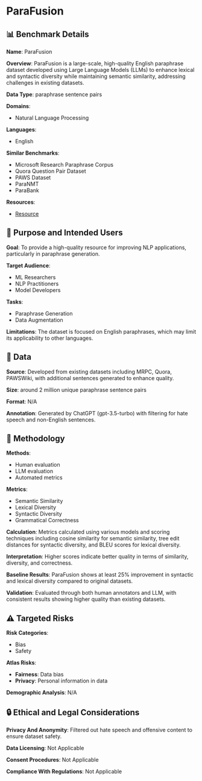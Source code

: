 # ParaFusion

## 📊 Benchmark Details

**Name**: ParaFusion

**Overview**: ParaFusion is a large-scale, high-quality English paraphrase dataset developed using Large Language Models (LLMs) to enhance lexical and syntactic diversity while maintaining semantic similarity, addressing challenges in existing datasets.

**Data Type**: paraphrase sentence pairs

**Domains**:
- Natural Language Processing

**Languages**:
- English

**Similar Benchmarks**:
- Microsoft Research Paraphrase Corpus
- Quora Question Pair Dataset
- PAWS Dataset
- ParaNMT
- ParaBank

**Resources**:
- [Resource](https://arxiv.org/abs/2404.12010)

## 🎯 Purpose and Intended Users

**Goal**: To provide a high-quality resource for improving NLP applications, particularly in paraphrase generation.

**Target Audience**:
- ML Researchers
- NLP Practitioners
- Model Developers

**Tasks**:
- Paraphrase Generation
- Data Augmentation

**Limitations**: The dataset is focused on English paraphrases, which may limit its applicability to other languages.

## 💾 Data

**Source**: Developed from existing datasets including MRPC, Quora, PAWSWiki, with additional sentences generated to enhance quality.

**Size**: around 2 million unique paraphrase sentence pairs

**Format**: N/A

**Annotation**: Generated by ChatGPT (gpt-3.5-turbo) with filtering for hate speech and non-English sentences.

## 🔬 Methodology

**Methods**:
- Human evaluation
- LLM evaluation
- Automated metrics

**Metrics**:
- Semantic Similarity
- Lexical Diversity
- Syntactic Diversity
- Grammatical Correctness

**Calculation**: Metrics calculated using various models and scoring techniques including cosine similarity for semantic similarity, tree edit distances for syntactic diversity, and BLEU scores for lexical diversity.

**Interpretation**: Higher scores indicate better quality in terms of similarity, diversity, and correctness.

**Baseline Results**: ParaFusion shows at least 25% improvement in syntactic and lexical diversity compared to original datasets.

**Validation**: Evaluated through both human annotators and LLM, with consistent results showing higher quality than existing datasets.

## ⚠️ Targeted Risks

**Risk Categories**:
- Bias
- Safety

**Atlas Risks**:
- **Fairness**: Data bias
- **Privacy**: Personal information in data

**Demographic Analysis**: N/A

## 🔒 Ethical and Legal Considerations

**Privacy And Anonymity**: Filtered out hate speech and offensive content to ensure dataset safety.

**Data Licensing**: Not Applicable

**Consent Procedures**: Not Applicable

**Compliance With Regulations**: Not Applicable
